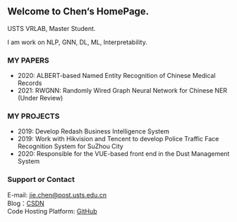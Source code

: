 ## Welcome to Chen‘s HomePage.

USTS VRLAB, Master Student.

I am work on NLP, GNN, DL, ML, Interpretability.


### MY PAPERS
- 2020: ALBERT-based Named Entity Recognition of Chinese Medical Records
- 2021: RWGNN: Randomly Wired Graph Neural Network for Chinese NER (Under Review)

### MY PROJECTS
- 2019: Develop Redash Business Intelligence System
- 2019: Work with Hikvision and Tencent to develop Police Traffic Face Recognition System for SuZhou City
- 2020: Responsible for the VUE-based front end in the Dust Management System


### Support or Contact

E-mail: <jie.chen@post.usts.edu.cn>  
Blog：[CSDN](https://drchen.blog.csdn.net/)  
Code Hosting Platform: [GitHub](https://github.com/JiechenJohn)
